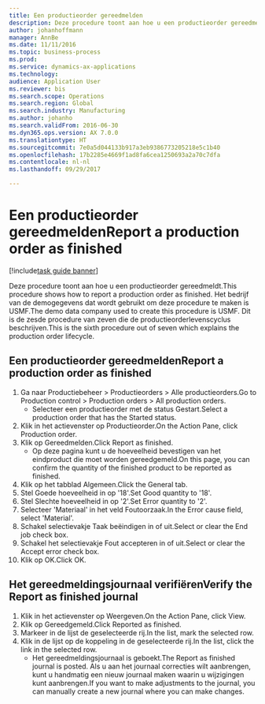 ```yaml
--- 
title: Een productieorder gereedmelden
description: Deze procedure toont aan hoe u een productieorder gereedmeldt.
author: johanhoffmann
manager: AnnBe
ms.date: 11/11/2016
ms.topic: business-process
ms.prod: 
ms.service: dynamics-ax-applications
ms.technology: 
audience: Application User
ms.reviewer: bis
ms.search.scope: Operations
ms.search.region: Global
ms.search.industry: Manufacturing
ms.author: johanho
ms.search.validFrom: 2016-06-30
ms.dyn365.ops.version: AX 7.0.0
ms.translationtype: HT
ms.sourcegitcommit: 7e0a5d044133b917a3eb9386773205218e5c1b40
ms.openlocfilehash: 17b2285e4669f1ad8fa6cea1250693a2a70c7dfa
ms.contentlocale: nl-nl
ms.lasthandoff: 09/29/2017

---
```

# <a name="report-a-production-order-as-finished"></a><span data-ttu-id="0a838-103">Een productieorder gereedmelden</span><span class="sxs-lookup"><span data-stu-id="0a838-103">Report a production order as finished</span></span>

[!include[task guide banner](../../includes/task-guide-banner.md)]

<span data-ttu-id="0a838-104">Deze procedure toont aan hoe u een productieorder gereedmeldt.</span><span class="sxs-lookup"><span data-stu-id="0a838-104">This procedure shows how to report a production order as finished.</span></span> <span data-ttu-id="0a838-105">Het bedrijf van de demogegevens dat wordt gebruikt om deze procedure te maken is USMF.</span><span class="sxs-lookup"><span data-stu-id="0a838-105">The demo data company used to create this procedure is USMF.</span></span> <span data-ttu-id="0a838-106">Dit is de zesde procedure van zeven die de productieorderlevenscyclus beschrijven.</span><span class="sxs-lookup"><span data-stu-id="0a838-106">This is the sixth procedure out of seven which explains the production order lifecycle.</span></span>


## <a name="report-a-production-order-as-finished"></a><span data-ttu-id="0a838-107">Een productieorder gereedmelden</span><span class="sxs-lookup"><span data-stu-id="0a838-107">Report a production order as finished</span></span>
1. <span data-ttu-id="0a838-108">Ga naar Productiebeheer > Productieorders > Alle productieorders.</span><span class="sxs-lookup"><span data-stu-id="0a838-108">Go to Production control > Production orders > All production orders.</span></span>
    * <span data-ttu-id="0a838-109">Selecteer een productieorder met de status Gestart.</span><span class="sxs-lookup"><span data-stu-id="0a838-109">Select a production order that has the Started status.</span></span>  
2. <span data-ttu-id="0a838-110">Klik in het actievenster op Productieorder.</span><span class="sxs-lookup"><span data-stu-id="0a838-110">On the Action Pane, click Production order.</span></span>
3. <span data-ttu-id="0a838-111">Klik op Gereedmelden.</span><span class="sxs-lookup"><span data-stu-id="0a838-111">Click Report as finished.</span></span>
    * <span data-ttu-id="0a838-112">Op deze pagina kunt u de hoeveelheid bevestigen van het eindproduct die moet worden gereedgemeld.</span><span class="sxs-lookup"><span data-stu-id="0a838-112">On this page, you can confirm the quantity of the finished product to be reported as finished.</span></span>  
4. <span data-ttu-id="0a838-113">Klik op het tabblad Algemeen.</span><span class="sxs-lookup"><span data-stu-id="0a838-113">Click the General tab.</span></span>
5. <span data-ttu-id="0a838-114">Stel Goede hoeveelheid in op '18'.</span><span class="sxs-lookup"><span data-stu-id="0a838-114">Set Good quantity to '18'.</span></span>
6. <span data-ttu-id="0a838-115">Stel Slechte hoeveelheid in op '2'.</span><span class="sxs-lookup"><span data-stu-id="0a838-115">Set Error quantity to '2'.</span></span>
7. <span data-ttu-id="0a838-116">Selecteer 'Materiaal' in het veld Foutoorzaak.</span><span class="sxs-lookup"><span data-stu-id="0a838-116">In the Error cause field, select 'Material'.</span></span>
8. <span data-ttu-id="0a838-117">Schakel selectievakje Taak beëindigen in of uit.</span><span class="sxs-lookup"><span data-stu-id="0a838-117">Select or clear the End job check box.</span></span>
9. <span data-ttu-id="0a838-118">Schakel het selectievakje Fout accepteren in of uit.</span><span class="sxs-lookup"><span data-stu-id="0a838-118">Select or clear the Accept error check box.</span></span>
10. <span data-ttu-id="0a838-119">Klik op OK.</span><span class="sxs-lookup"><span data-stu-id="0a838-119">Click OK.</span></span>

## <a name="verify-the-report-as-finished-journal"></a><span data-ttu-id="0a838-120">Het gereedmeldingsjournaal verifiëren</span><span class="sxs-lookup"><span data-stu-id="0a838-120">Verify the Report as finished journal</span></span>
1. <span data-ttu-id="0a838-121">Klik in het actievenster op Weergeven.</span><span class="sxs-lookup"><span data-stu-id="0a838-121">On the Action Pane, click View.</span></span>
2. <span data-ttu-id="0a838-122">Klik op Gereedgemeld.</span><span class="sxs-lookup"><span data-stu-id="0a838-122">Click Reported as finished.</span></span>
3. <span data-ttu-id="0a838-123">Markeer in de lijst de geselecteerde rij.</span><span class="sxs-lookup"><span data-stu-id="0a838-123">In the list, mark the selected row.</span></span>
4. <span data-ttu-id="0a838-124">Klik in de lijst op de koppeling in de geselecteerde rij.</span><span class="sxs-lookup"><span data-stu-id="0a838-124">In the list, click the link in the selected row.</span></span>
    * <span data-ttu-id="0a838-125">Het gereedmeldingsjournaal is geboekt.</span><span class="sxs-lookup"><span data-stu-id="0a838-125">The Report as finished journal is posted.</span></span> <span data-ttu-id="0a838-126">Als u aan het journaal correcties wilt aanbrengen, kunt u handmatig een nieuw journaal maken waarin u wijzigingen kunt aanbrengen.</span><span class="sxs-lookup"><span data-stu-id="0a838-126">If you want to make adjustments to the journal, you can manually create  a new journal where you can make changes.</span></span>  


